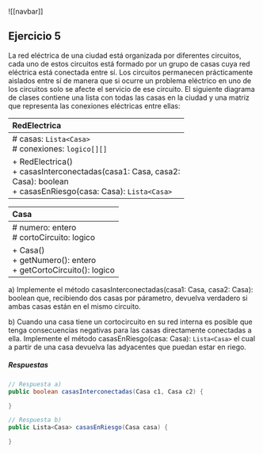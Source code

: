 ![[navbar]]
## Ejercicio 5
La red eléctrica de una ciudad está organizada por diferentes circuitos, cada uno de estos circuitos está formado por un grupo de casas cuya red eléctrica está conectada entre sí. Los circuitos permanecen prácticamente aislados entre sí de manera que si ocurre un problema eléctrico en uno de los circuitos solo se afecte el servicio de ese circuito. El siguiente diagrama de clases contiene una lista con todas las casas en la ciudad y una matriz que representa las conexiones eléctricas entre ellas:

| RedElectrica                                                                                                                    |
| :------------------------------------------------------------------------------------------------------------------------------ |
| # casas: `Lista<Casa>`<br># conexiones: `logico[][]`                                                                            |
| + RedElectrica()<br>+ casasInterconectadas(casa1: Casa, casa2: <br>Casa): boolean<br>+ casasEnRiesgo(casa: Casa): `Lista<Casa>` |

| Casa                                                              |
| :---------------------------------------------------------------- |
| # numero: entero<br># cortoCircuito: logico                       |
| + Casa()<br>+ getNumero(): entero<br>+ getCortoCircuito(): logico |

a) Implemente el método casasInterconectadas(casa1: Casa, casa2: Casa): boolean que, recibiendo dos casas por párametro, devuelva verdadero si ambas casas están en el mismo circuito.

b) Cuando una casa tiene un cortocircuito en su red interna es posible que tenga consecuencias negativas para las casas directamente conectadas a ella. Implemente el método casasEnRiesgo(casa: Casa): `Lista<Casa>` el cual a partir de una casa devuelva las adyacentes que puedan estar en riego.

##### Respuestas

```java
// Respuesta a)
public boolean casasInterconectadas(Casa c1, Casa c2) {

}
```

```java
// Respuesta b)
public Lista<Casa> casasEnRiesgo(Casa casa) {

}
```